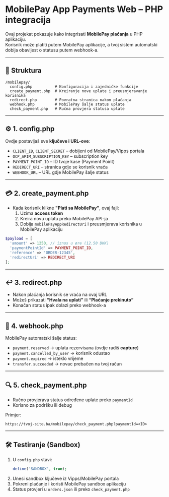 # MobilePay App Payments Web – PHP integracija

Ovaj projekat pokazuje kako integrisati **MobilePay plaćanja** u PHP aplikaciju.  
Korisnik može platiti putem MobilePay aplikacije, a tvoj sistem automatski dobija obavijest o statusu putem webhook-a.

---

## 📂 Struktura

```
/mobilepay/
  config.php          # Konfiguracija i zajedničke funkcije
  create_payment.php  # Kreiranje nove uplate i preusmjeravanje korisnika
  redirect.php        # Povratna stranica nakon plaćanja
  webhook.php         # MobilePay šalje status uplate
  check_payment.php   # Ručna provjera statusa uplate
```

---

## ⚙️ 1. config.php

Ovdje postavljaš sve **ključeve i URL-ove**:

- `CLIENT_ID`, `CLIENT_SECRET` – dobijeni od MobilePay/Vipps portala  
- `OCP_APIM_SUBSCRIPTION_KEY` – subscription key  
- `PAYMENT_POINT_ID` – ID tvoje kase (Payment Point)  
- `REDIRECT_URI` – stranica gdje se korisnik vraća  
- `WEBHOOK_URL` – URL gdje MobilePay šalje status  

---

## 💳 2. create_payment.php

- Kada korisnik klikne **"Plati sa MobilePay"**, ovaj fajl:
  1. Uzima **access token**
  2. Kreira novu uplatu preko MobilePay API-ja
  3. Dobija `mobilePayAppRedirectUri` i preusmjerava korisnika u MobilePay aplikaciju

```php
$payload = [
  'amount' => 1250, // iznos u øre (12.50 DKK)
  'paymentPointId' => PAYMENT_POINT_ID,
  'reference' => 'ORDER-12345',
  'redirectUri' => REDIRECT_URI
];
```

---

## ↩️ 3. redirect.php

- Nakon plaćanja korisnik se vraća na ovaj URL  
- Možeš prikazati **“Hvala na uplati”** ili **“Plaćanje prekinuto”**  
- Konačan status ipak dolazi preko webhook-a

---

## 🔔 4. webhook.php

MobilePay automatski šalje status:

- `payment.reserved` → uplata rezervisana (ovdje radiš **capture**)  
- `payment.cancelled_by_user` → korisnik odustao  
- `payment.expired` → isteklo vrijeme  
- `transfer.succeeded` → novac prebačen na tvoj račun  

---

## 🔍 5. check_payment.php

- Ručno provjerava status određene uplate preko `paymentId`  
- Korisno za podršku ili debug  

Primjer:
```
https://tvoj-site.ba/mobilepay/check_payment.php?paymentId=<ID>
```

---

## 🛠️ Testiranje (Sandbox)

1. U `config.php` stavi:
   ```php
   define('SANDBOX', true);
   ```
2. Unesi sandbox ključeve iz Vipps/MobilePay portala  
3. Pokreni plaćanje i koristi MobilePay sandbox aplikaciju  
4. Status provjeri u `orders.json` ili preko `check_payment.php`

